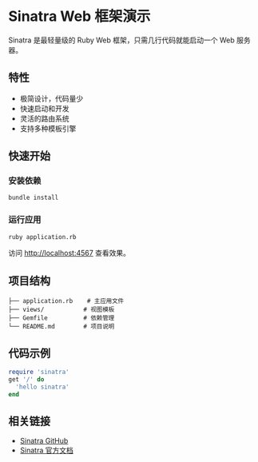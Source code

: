 # Sinatra Web 框架演示

Sinatra 是最轻量级的 Ruby Web 框架，只需几行代码就能启动一个 Web 服务器。

## 特性

- 极简设计，代码量少
- 快速启动和开发
- 灵活的路由系统
- 支持多种模板引擎

## 快速开始

### 安装依赖
```bash
bundle install
```

### 运行应用
```bash
ruby application.rb
```

访问 [http://localhost:4567](http://localhost:4567) 查看效果。

## 项目结构

```
├── application.rb    # 主应用文件
├── views/           # 视图模板
├── Gemfile          # 依赖管理
└── README.md        # 项目说明
```

## 代码示例

```ruby
require 'sinatra'
get '/' do
  'hello sinatra'
end
```

## 相关链接

- [Sinatra GitHub](https://github.com/sinatra/sinatra)
- [Sinatra 官方文档](http://www.sinatrarb.com/intro-zh.html)
